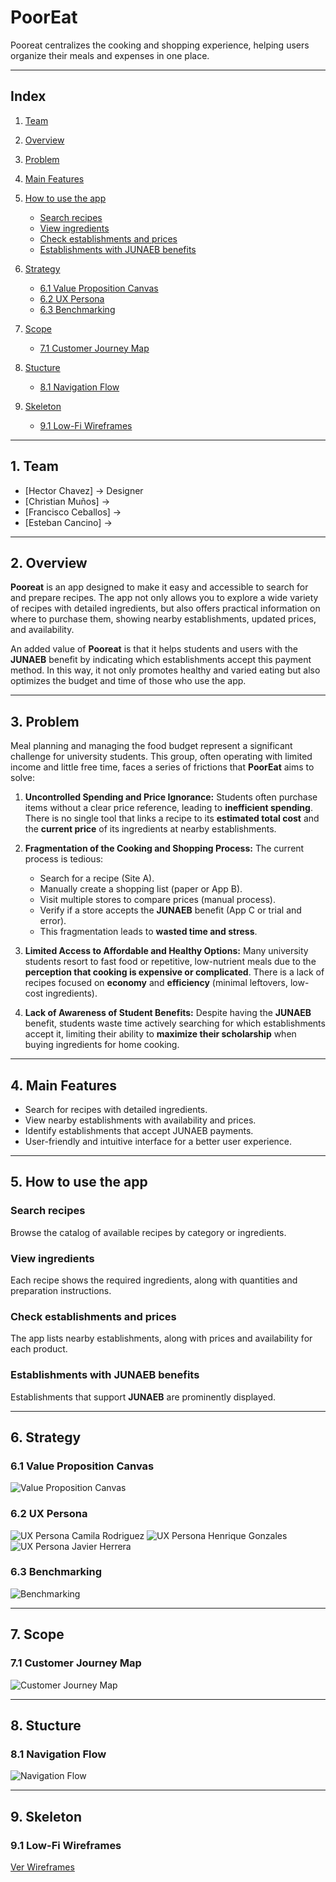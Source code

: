 # PoorEat

Pooreat centralizes the cooking and shopping experience, helping users organize their meals and expenses in one place.

---

## Index

1. [Team](#1-team)
2. [Overview](#2-overview)
3. [Problem](#3-problem)
4. [Main Features](#4-main-features)
5. [How to use the app](#5-how-to-use-the-app)

    * [Search recipes](#search-recipes)
    * [View ingredients](#view-ingredients)
    * [Check establishments and prices](#check-establishments-and-prices)
    * [Establishments with JUNAEB benefits](#establishments-with-junaeb-benefits)
    
6. [Strategy](#6-strategy)

    * [6.1 Value Proposition Canvas](#61-value-proposition-canvas)
    * [6.2 UX Persona](#62-ux-persona)
    * [6.3 Benchmarking](#63-benchmarking)
    
7. [Scope](#7-scope)

    * [7.1 Customer Journey Map](#71-customer-journey-map)
    
8. [Stucture](#8-stucture)

    * [8.1 Navigation Flow](#81-navigation-flow)
    
9. [Skeleton](#9-skeleton)

    * [9.1 Low-Fi Wireframes](#91-low-fi-wireframes)

---

## 1. Team

* [Hector Chavez] -> Designer
* [Christian Muños] ->
* [Francisco Ceballos] ->
* [Esteban Cancino] ->

---

## 2. Overview

**Pooreat** is an app designed to make it easy and accessible to search for and prepare recipes. The app not only allows you to explore a wide variety of recipes with detailed ingredients, but also offers practical information on where to purchase them, showing nearby establishments, updated prices, and availability.

An added value of **Pooreat** is that it helps students and users with the **JUNAEB** benefit by indicating which establishments accept this payment method. In this way, it not only promotes healthy and varied eating but also optimizes the budget and time of those who use the app.

---

## 3. Problem

Meal planning and managing the food budget represent a significant challenge for university students. This group, often operating with limited income and little free time, faces a series of frictions that **PoorEat** aims to solve:

1. **Uncontrolled Spending and Price Ignorance:** Students often purchase items without a clear price reference, leading to **inefficient spending**. There is no single tool that links a recipe to its **estimated total cost** and the **current price** of its ingredients at nearby establishments.

2. **Fragmentation of the Cooking and Shopping Process:** The current process is tedious:
    * Search for a recipe (Site A).
    * Manually create a shopping list (paper or App B).
    * Visit multiple stores to compare prices (manual process).
    * Verify if a store accepts the **JUNAEB** benefit (App C or trial and error).
    * This fragmentation leads to **wasted time and stress**.

3. **Limited Access to Affordable and Healthy Options:** Many university students resort to fast food or repetitive, low-nutrient meals due to the **perception that cooking is expensive or complicated**. There is a lack of recipes focused on **economy** and **efficiency** (minimal leftovers, low-cost ingredients).

4. **Lack of Awareness of Student Benefits:** Despite having the **JUNAEB** benefit, students waste time actively searching for which establishments accept it, limiting their ability to **maximize their scholarship** when buying ingredients for home cooking.

---

## 4. Main Features

* Search for recipes with detailed ingredients.
* View nearby establishments with availability and prices.
* Identify establishments that accept JUNAEB payments.
* User-friendly and intuitive interface for a better user experience.

---

## 5. How to use the app

### Search recipes

Browse the catalog of available recipes by category or ingredients.

### View ingredients

Each recipe shows the required ingredients, along with quantities and preparation instructions.

### Check establishments and prices

The app lists nearby establishments, along with prices and availability for each product.

### Establishments with JUNAEB benefits

Establishments that support **JUNAEB** are prominently displayed.

---

## 6. Strategy

### 6.1 Value Proposition Canvas

![Value Proposition Canvas](assets/value-canvaspng.png)

### 6.2 UX Persona

![UX Persona Camila Rodriguez](assets/UX-Persona-Camila-Rodriguez.jpg)
![UX Persona Henrique Gonzales](assets/UX-Persona-Henrique-Gonzales.png)
![UX Persona Javier Herrera](assets/UX-Persona-Javier-Herrera.jpg)

### 6.3 Benchmarking

![Benchmarking](assets/PoorEatBenchmark.png)

---

## 7. Scope

### 7.1 Customer Journey Map

![Customer Journey Map](assets/Customer_Journey_Map_Whiteboard.png)

---

## 8. Stucture

### 8.1 Navigation Flow

![Navigation Flow](assets/Navigation_Flow.png)

---

## 9. Skeleton

### 9.1 Low-Fi Wireframes

[Ver Wireframes](docs/Wireframes-PoorEat.pdf)

